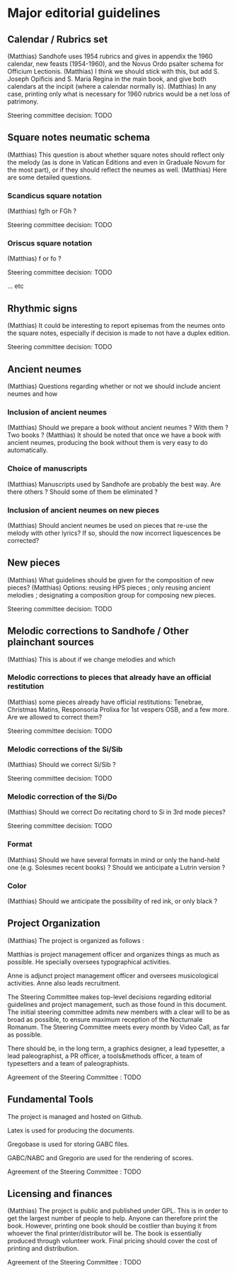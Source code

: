 # Major editorial guidelines

## Calendar / Rubrics set

(Matthias) Sandhofe uses 1954 rubrics and gives in appendix the 1960 calendar, new feasts (1954-1960), and the Novus Ordo psalter schema for Officium Lectionis.
(Matthias) I think we should stick with this, but add S. Joseph Opificis and S. Maria Regina in the main book, and give both calendars at the incipit (where a calendar normally is).
(Matthias) In any case, printing only what is necessary for 1960 rubrics would be a net loss of patrimony.

Steering committee decision: TODO

## Square notes neumatic schema

(Matthias) This question is about whether square notes should reflect only the melody (as is done in Vatican Editions and even in Graduale Novum for the most part), or if they should reflect the neumes as well.
(Matthias) Here are some detailed questions.

### Scandicus square notation

(Matthias) fg!h or FGh ?

Steering committee decision: TODO

### Oriscus square notation

(Matthias) f or fo ?

Steering committee decision: TODO

... etc

## Rhythmic signs

(Matthias) It could be interesting to report episemas from the neumes onto the square notes, especially if decision is made to not have a duplex edition.

Steering committee decision: TODO

## Ancient neumes

(Matthias) Questions regarding whether or not we should include ancient neumes and how

### Inclusion of ancient neumes

(Matthias) Should we prepare a book without ancient neumes ? With them ? Two books ?
(Matthias) It should be noted that once we have a book with ancient neumes, producing the book without them is very easy to do automatically.

### Choice of manuscripts

(Matthias) Manuscripts used by Sandhofe are probably the best way. Are there others ? Should some of them be eliminated ?

### Inclusion of ancient neumes on new pieces

(Matthias) Should ancient neumes be used on pieces that re-use the melody with other lyrics? If so, should the now incorrect liquescences be corrected?

## New pieces

(Matthias) What guidelines should be given for the composition of new pieces?
(Matthias) Options: reusing HPS pieces ; only reusing ancient melodies ; designating a composition group for composing new pieces.

Steering committee decision: TODO

## Melodic corrections to Sandhofe / Other plainchant sources

(Matthias) This is about if we change melodies and which

### Melodic corrections to pieces that already have an official restitution

(Matthias) some pieces already have official restitutions: Tenebrae, Christmas Matins, Responsoria Prolixa for 1st vespers OSB, and a few more. Are we allowed to correct them?

Steering committee decision: TODO

### Melodic corrections of the Si/Sib

(Matthias) Should we correct Si/Sib ?

Steering committee decision: TODO

### Melodic correction of the Si/Do

(Matthias) Should we correct Do recitating chord to Si in 3rd mode pieces?

Steering committee decision: TODO

### Format

(Matthias) Should we have several formats in mind or only the hand-held one (e.g. Solesmes recent books) ? Should we anticipate a Lutrin version ?

### Color

(Matthias) Should we anticipate the possibility of red ink, or only black ?

## Project Organization

(Matthias) The project is organized as follows : 

Matthias is project management officer and organizes things as much as possible. He specially oversees typographical activities. 

Anne is adjunct project management officer and oversees musicological activities.  Anne also leads recruitment.

The Steering Committee makes top-level decisions regarding editorial guidelines and project management, such as those found in this document. The initial steering committee admits new members with a clear will to be as broad as possible, to ensure maximum reception of the Nocturnale Romanum. The Steering Committee meets every month by Video Call, as far as possible.

There should be, in the long term, a graphics designer, a lead typesetter, a lead paleographist, a PR officer, a tools&methods officer, a team of typesetters and a team of paleographists.

Agreement of the Steering Committee : TODO

## Fundamental Tools

The project is managed and hosted on Github.

Latex is used for producing the documents.

Gregobase is used for storing GABC files.

GABC/NABC and Gregorio are used for the rendering of scores.

Agreement of the Steering Committee : TODO

## Licensing and finances

(Matthias) The project is public and published under GPL. This is in order to get the largest number of people to help.
Anyone can therefore print the book. However, printing one book should be costlier than buying it from whoever the final printer/distributor will be.
The book is essentially produced through volunteer work. Final pricing should cover the cost of printing and distribution.

Agreement of the Steering Committee : TODO
